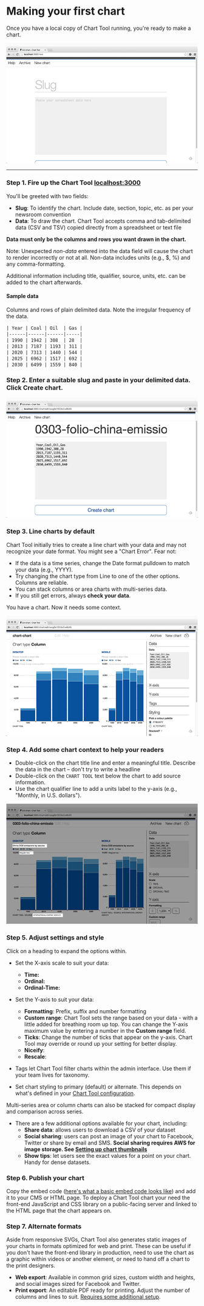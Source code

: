 # Making your first chart

Once you have a local copy of Chart Tool running, you're ready to make a chart.

![Chart Tool, ready and waiting](images/CT-NewChart.png)

----------

### Step 1. Fire up the Chart Tool [localhost:3000](http://localhost:3000)

You'll be greeted with two fields:

* **Slug**: To identify the chart. Include date, section, topic, etc. as per your newsroom convention
* **Data**: To draw the chart. Chart Tool accepts comma and tab-delimited data (CSV and TSV) copied directly from a spreadsheet or text file

**Data must only be the columns and rows you want drawn in the chart.**

Note: Unexpected _non-data_ entered into the data field will cause the chart to render incorrectly or not at all. Non-data includes units (e.g., $, %) and any comma-formatting. 

Additional information including title, qualifier, source, units, etc. can be added to the chart afterwards. 

#### Sample data

Columns and rows of plain delimited data. Note the irregular frequency of the data.

	| Year | Coal | Oil  | Gas |
	|------|------|------|-----|
	| 1990 | 1942 | 308  | 28  |
	| 2013 | 7187 | 1193 | 311 |
	| 2020 | 7313 | 1440 | 544 |
	| 2025 | 6962 | 1517 | 692 |
	| 2030 | 6499 | 1559 | 840 |


### Step 2. Enter a suitable slug and paste in your delimited data. Click **Create chart**.

![Slug and some data](images/CT-NewChart-Data.png)


### Step 3. Line charts by default

Chart Tool initially tries to create a line chart with your data and may not recognize your date format. 	You might see a "Chart Error". Fear not:

* If the data is a time series, change the Date format pulldown to match your data (e.g., YYYY).
* Try changing the chart type from Line to one of the other options. Columns are reliable.
* You can stack columns or area charts with multi-series data.
* If you still get errors, always **check your data**.	

You have a chart. Now it needs some context.
	
![All data no context](images/CT-NewChart-ColumnStacked.png)


### Step 4. Add some chart context to help your readers
	
* Double-click on the chart title line and enter a meaningful title. Describe the data in the chart – don't try to write a headline
* Double-click on the `CHART TOOL` text below the chart to add source information.
* Use the chart qualifier line to add a units label to the y-axis (e.g., "Monthly, in U.S. dollars").

![A clear meaningful chart](images/CT-NewChart-Details.png)

### Step 5. Adjust settings and style

Click on a heading to expand the options within.

* Set the X-axis scale to suit your data:
	* **Time:** 
	* **Ordinal:** 
	* **Ordinal-Time:**

* Set the Y-axis to suit your data:
	* **Formatting**: Prefix, suffix and number formatting
	* **Custom range**: Chart Tool sets the range based on your data - with a little added for breathing room up top. You can change the Y-axis maximum value by entering a number in the **Custom range** field.
	* **Ticks**: Change the number of ticks that appear on the y-axis. Chart Tool may override or round up your setting for better display.
	* **Niceify**:
	* **Rescale**:

* Tags let Chart Tool filter charts within the admin interface. Use them if your team lives for taxonomy. 
* Set chart styling to primary (default) or alternate. This depends on what's defined in your [Chart Tool configuration](https://github.com/globeandmail/chart-tool/blob/master/tutorials/customizing.md). 
		
Multi-series area or column charts can also be stacked for compact display and comparison across series. 
	
* There are a few additional options available for your chart, including:
	* **Share data**: allows users to download a CSV of your dataset
	* **Social sharing**: users can post an image of your chart to Facebook, Twitter or share by email and SMS. **Social sharing requires AWS for image storage. See [Setting up chart thumbnails](thumbnails.md)**
	* **Show tips**: let users see the exact values for a point on your chart. Handy for dense datasets.


### Step 6. Publish your chart

Copy the embed code ([here's what a basic embed code looks like](https://github.com/globeandmail/chart-tool/blob/master/tutorials/sample-embed.md)) and add it to your CMS or HTML page. To deploy a Chart Tool chart your need the front-end JavaScript and CSS library on a public-facing server and linked to the HTML page that the chart appears on. 


### Step 7. Alternate formats

Aside from responsive SVGs, Chart Tool also generates static images of your charts in formats optimized for web and print. These can be useful if you don't have the front-end library in production, need to use the chart as a graphic within videos or another element, or need to hand off a chart to the print designers. 

* **Web export**: Available in common grid sizes, custom width and heights, and social images sized for Facebook and Twitter.
* **Print export**: An editable PDF ready for printing. Adjust the number of columns and lines to suit. [Requires some additional setup](https://github.com/globeandmail/chart-tool/blob/master/tutorials/print.md).



